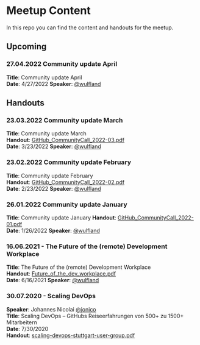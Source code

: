 # Meetup Content

In this repo you can find the content and handouts for the meetup.

## Upcoming  

### 27.04.2022 Community update April  

__Title__: Community update April  
__Date__: 4/27/2022
__Speaker__: [@wulfland](https://github.com/wulfland)  

## Handouts

### 23.03.2022 Community update March  

__Title__: Community update March  
__Handout__: [GitHub_CommunityCall_2022-03.pdf](doc/communityupdate/GitHub_CommunityCall_2022-03.pdf)  
__Date__: 3/23/2022
__Speaker__: [@wulfland](https://github.com/wulfland)  

### 23.02.2022 Community update February

__Title__: Community update February  
__Handout__: [GitHub_CommunityCall_2022-02.pdf](doc/communityupdate/GitHub_CommunityCall_2022-02.pdf)  
__Date__: 2/23/2022
__Speaker__: [@wulfland](https://github.com/wulfland)  

### 26.01.2022 Community update January  

__Title__: Community update January 
__Handout__: [GitHub_CommunityCall_2022-01.pdf](doc/communityupdate/GitHub_CommunityCall_2022-01.pdf)  
__Date__: 1/26/2022
__Speaker__: [@wulfland](https://github.com/wulfland)  

### 16.06.2021 - The Future of the (remote) Development Workplace  

__Title__: The Future of the (remote) Development Workplace  
__Handout__: [Future_of_the_dev_workplace.pdf](doc/Future_of_the_dev_workplace.pdf)  
__Date__: 6/16/2021
__Speaker__: [@wulfland](https://github.com/wulfland)  

### 30.07.2020 - Scaling DevOps  

__Speaker__: Johannes Nicolai [@jonico](https://github.com/jonico)  
__Title__: Scaling DevOps – GitHubs Reiseerfahrungen von 500+ zu 1500+ Mitarbeitern  
__Date__: 7/30/2020  
__Handout__: [scaling-devops-stuttgart-user-group.pdf](doc/scaling-devops-stuttgart-user-group.pdf)  
